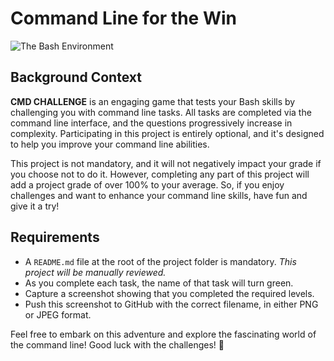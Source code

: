 # Command Line for the Win

![The Bash Environment](https://www.dataquest.io/wp-content/uploads/2019/07/command-line-courses-dataquest-1000x520-1-1.gif)

## Background Context

**CMD CHALLENGE** is an engaging game that tests your Bash skills by challenging you with command line tasks. All tasks are completed via the command line interface, and the questions progressively increase in complexity. Participating in this project is entirely optional, and it's designed to help you improve your command line abilities.

This project is not mandatory, and it will not negatively impact your grade if you choose not to do it. However, completing any part of this project will add a project grade of over 100% to your average. So, if you enjoy challenges and want to enhance your command line skills, have fun and give it a try!

## Requirements

* A `README.md` file at the root of the project folder is mandatory.
  _This project will be manually reviewed._
* As you complete each task, the name of that task will turn green.
* Capture a screenshot showing that you completed the required levels.
* Push this screenshot to GitHub with the correct filename, in either PNG or JPEG format.

Feel free to embark on this adventure and explore the fascinating world of the command line! Good luck with the challenges! 🚀
